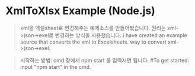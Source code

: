 # XmlToXlsx Example (Node.js)


> xml을 엑셀sheet로 변경해주는 예제소스를 만들어봤습니다. 원리는 xml->json->exel로 변경하는 방식을 사용했습니다.  i have created an example source that converts the xml to Excelsheets. way to convert xml->json->exel.


> 시작하는 방법:  cmd 창에서 npm start 를 입력시면 됩니다.
  #To get started: input "npm start" in the cmd.
